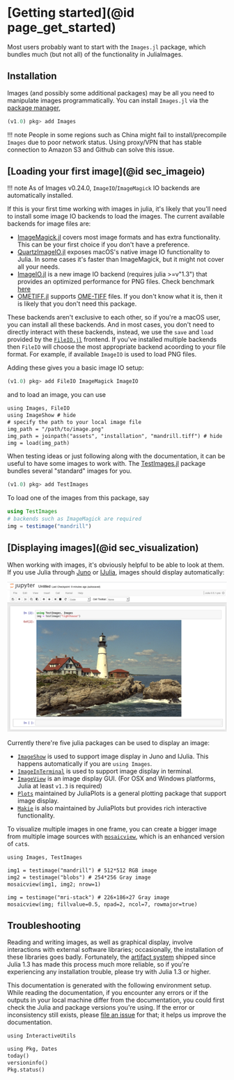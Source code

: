 # [Getting started](@id page_get_started)

Most users probably want to start with the `Images.jl` package, which bundles
much (but not all) of the functionality in JuliaImages.

## Installation

Images (and possibly some additional packages) may be all you need to manipulate images programmatically.
You can install `Images.jl` via the [package manager](https://docs.julialang.org/en/v1/stdlib/Pkg/),

```julia
(v1.0) pkg> add Images
```

!!! note
    People in some regions such as China might fail to install/precompile `Images` due to poor network
    status. Using proxy/VPN that has stable connection to Amazon S3 and Github can solve this issue.

## [Loading your first image](@id sec_imageio)

!!! note
    As of Images v0.24.0, `ImageIO`/`ImageMagick` IO backends are automatically installed.

If this is your first time working with images in julia, it's likely that you'll need to install some
image IO backends to load the images. The current available backends for image files are:

* [ImageMagick.jl](https://github.com/JuliaIO/ImageMagick.jl) covers most image formats and has extra
  functionality. This can be your first choice if you don't have a preference.
* [QuartzImageIO.jl](https://github.com/JuliaIO/QuartzImageIO.jl) exposes macOS's native image IO
  functionality to Julia. In some cases it's faster than ImageMagick, but it might not cover all your
  needs.
* [ImageIO.jl](https://github.com/JuliaIO/ImageIO.jl) is a new image IO backend (requires julia >=v"1.3")
  that provides an optimized performance for PNG files. Check benchmark
  [here](https://github.com/JuliaIO/PNGFiles.jl/issues/1)
* [OMETIFF.jl](https://github.com/tlnagy/OMETIFF.jl) supports
  [OME-TIFF](https://docs.openmicroscopy.org/ome-model/6.0.0/index.html#ome-tiff) files. If you don't
  know what it is, then it is likely that you don't need this package.

These backends aren't exclusive to each other, so if you're a macOS user, you can install all these
backends. And in most cases, you don't need to directly interact with these backends, instead, we
use the `save` and `load` provided by the [`FileIO.jl`](https://github.com/JuliaIO/FileIO.jl)
frontend. If you've installed multiple backends then `FileIO` will choose the most appropriate
backend acoording to your file format. For example, if available `ImageIO` is used to load PNG
files.

Adding these gives you a basic image IO setup:

```julia
(v1.0) pkg> add FileIO ImageMagick ImageIO
```

and to load an image, you can use

```@example
using Images, FileIO
using ImageShow # hide
# specify the path to your local image file
img_path = "/path/to/image.png"
img_path = joinpath("assets", "installation", "mandrill.tiff") # hide
img = load(img_path)
```

When testing ideas or just following along with the documentation, it can be useful to have some
images to work with. The [TestImages.jl](https://github.com/JuliaImages/TestImages.jl) package
bundles several "standard" images for you.

```julia
(v1.0) pkg> add TestImages
```

To load one of the images from this package, say

```julia
using TestImages
# backends such as ImageMagick are required
img = testimage("mandrill")
```

## [Displaying images](@id sec_visualization)

When working with images, it's obviously helpful to be able to look at
them.  If you use Julia through [Juno](http://junolab.org/) or
[IJulia](https://github.com/JuliaLang/IJulia.jl), images should
display automatically:

![IJulia](assets/installation/ijulia.png)

Currently there're five julia packages can be used to display an image:

* [`ImageShow`](https://github.com/JuliaImages/ImageShow.jl) is used to support image display in Juno and IJulia. This happens automatically if you are `using Images`.
* [`ImageInTerminal`](https://github.com/JuliaImages/ImageInTerminal.jl) is used to support image display in terminal.
* [`ImageView`](https://github.com/JuliaImages/ImageView.jl) is an image display GUI. (For OSX and Windows platforms, Julia at least `v1.3` is required)
* [`Plots`](https://github.com/JuliaPlots/Plots.jl) maintained by JuliaPlots is a general plotting package that support image display.
* [`Makie`](https://github.com/JuliaPlots/Makie.jl) is also maintained by JuliaPlots but provides rich interactive functionality. 

To visualize multiple images in one frame, you can create a bigger image from multiple image sources with [`mosaicview`](@ref),
which is an enhanced version of `cat`s.

```@setup mosaicview
using Images, TestImages
```

```@example mosaicview
img1 = testimage("mandrill") # 512*512 RGB image
img2 = testimage("blobs") # 254*256 Gray image
mosaicview(img1, img2; nrow=1)
```

```@example mosaicview
img = testimage("mri-stack") # 226×186×27 Gray image
mosaicview(img; fillvalue=0.5, npad=2, ncol=7, rowmajor=true)
```


## Troubleshooting

Reading and writing images, as well as graphical display, involve interactions with external software libraries;
occasionally, the installation of these libraries goes badly. Fortunately, the [artifact system](https://julialang.org/blog/2019/11/artifacts/) shipped since Julia 1.3 has made this process much more reliable, so if you're experiencing any installation
trouble, please try with Julia 1.3 or higher.

This documentation is generated with the following environment setup. While reading the documentation,
if you encounter any errors or if the outputs in your local machine differ from the documentation,
you could first check the Julia and package versions you're using. If the error or inconsistency still exists,
please [file an issue](https://github.com/JuliaImages/juliaimages.github.io/issues/new) for that; it
helps us improve the documentation.

```@setup versions
using InteractiveUtils
```
```@repl versions
using Pkg, Dates
today()
versioninfo()
Pkg.status()
```
